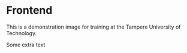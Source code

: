 # Frontend

This is a demonstration image for training at the Tampere University of Technology.

Some extra text